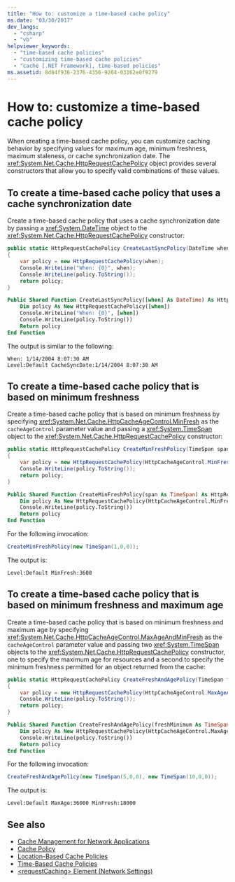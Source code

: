 ```yaml
---
title: "How to: customize a time-based cache policy"
ms.date: "03/30/2017"
dev_langs:
  - "csharp"
  - "vb"
helpviewer_keywords:
  - "time-based cache policies"
  - "customizing time-based cache policies"
  - "cache [.NET Framework], time-based policies"
ms.assetid: 8d84f936-2376-4356-9264-03162e0f9279
---
```

# How to: customize a time-based cache policy

When creating a time-based cache policy, you can customize caching behavior by specifying values for maximum age, minimum freshness, maximum staleness, or cache synchronization date. The <xref:System.Net.Cache.HttpRequestCachePolicy> object provides several constructors that allow you to specify valid combinations of these values.

## To create a time-based cache policy that uses a cache synchronization date

Create a time-based cache policy that uses a cache synchronization date by passing a <xref:System.DateTime> object to the <xref:System.Net.Cache.HttpRequestCachePolicy> constructor:

```csharp
public static HttpRequestCachePolicy CreateLastSyncPolicy(DateTime when)
{
    var policy = new HttpRequestCachePolicy(when);
    Console.WriteLine("When: {0}", when);
    Console.WriteLine(policy.ToString());
    return policy;
}
```

```vb
Public Shared Function CreateLastSyncPolicy([when] As DateTime) As HttpRequestCachePolicy
    Dim policy As New HttpRequestCachePolicy([when])
    Console.WriteLine("When: {0}", [when])
    Console.WriteLine(policy.ToString())
    Return policy
End Function
```

The output is similar to the following:

```output
When: 1/14/2004 8:07:30 AM
Level:Default CacheSyncDate:1/14/2004 8:07:30 AM
```

## To create a time-based cache policy that is based on minimum freshness

Create a time-based cache policy that is based on minimum freshness by specifying <xref:System.Net.Cache.HttpCacheAgeControl.MinFresh> as the `cacheAgeControl` parameter value and passing a <xref:System.TimeSpan> object to the <xref:System.Net.Cache.HttpRequestCachePolicy> constructor:

```csharp
public static HttpRequestCachePolicy CreateMinFreshPolicy(TimeSpan span)
{
    var policy = new HttpRequestCachePolicy(HttpCacheAgeControl.MinFresh, span);
    Console.WriteLine(policy.ToString());
    return policy;
}
```

```vb
Public Shared Function CreateMinFreshPolicy(span As TimeSpan) As HttpRequestCachePolicy
    Dim policy As New HttpRequestCachePolicy(HttpCacheAgeControl.MinFresh, span)
    Console.WriteLine(policy.ToString())
    Return policy
End Function
```

For the following invocation:

```csharp
CreateMinFreshPolicy(new TimeSpan(1,0,0));
```

The output is:

```output
Level:Default MinFresh:3600
```

## To create a time-based cache policy that is based on minimum freshness and maximum age

Create a time-based cache policy that is based on minimum freshness and maximum age by specifying <xref:System.Net.Cache.HttpCacheAgeControl.MaxAgeAndMinFresh> as the `cacheAgeControl` parameter value and passing two <xref:System.TimeSpan> objects to the <xref:System.Net.Cache.HttpRequestCachePolicy> constructor, one to specify the maximum age for resources and a second to specify the minimum freshness permitted for an object returned from the cache:

```csharp
public static HttpRequestCachePolicy CreateFreshAndAgePolicy(TimeSpan freshMinimum, TimeSpan ageMaximum)
{
    var policy = new HttpRequestCachePolicy(HttpCacheAgeControl.MaxAgeAndMinFresh, ageMaximum, freshMinimum);
    Console.WriteLine(policy.ToString());
    return policy;
}
```

```vb
Public Shared Function CreateFreshAndAgePolicy(freshMinimum As TimeSpan, ageMaximum As TimeSpan) As HttpRequestCachePolicy
    Dim policy As New HttpRequestCachePolicy(HttpCacheAgeControl.MaxAgeAndMinFresh, ageMaximum, freshMinimum)
    Console.WriteLine(policy.ToString())
    Return policy
End Function
```

For the following invocation:
  
```csharp
CreateFreshAndAgePolicy(new TimeSpan(5,0,0), new TimeSpan(10,0,0));  
```  

The output is:
  
```output
Level:Default MaxAge:36000 MinFresh:18000  
```  
  
## See also

- [Cache Management for Network Applications](cache-management-for-network-applications.md)
- [Cache Policy](cache-policy.md)
- [Location-Based Cache Policies](location-based-cache-policies.md)
- [Time-Based Cache Policies](time-based-cache-policies.md)
- [\<requestCaching> Element (Network Settings)](../configure-apps/file-schema/network/requestcaching-element-network-settings.md)

